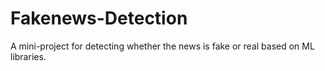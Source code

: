 # Fakenews-Detection
A mini-project for detecting whether the news is fake or real based on ML libraries.
